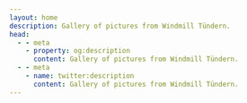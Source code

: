 ```yaml
---
layout: home
description: Gallery of pictures from Windmill Tündern.
head:
  - - meta
    - property: og:description
      content: Gallery of pictures from Windmill Tündern.
  - - meta
    - name: twitter:description
      content: Gallery of pictures from Windmill Tündern.
---
```


<script setup>
import Gallery from '../pages/Gallery.vue'
</script>

<Gallery />
